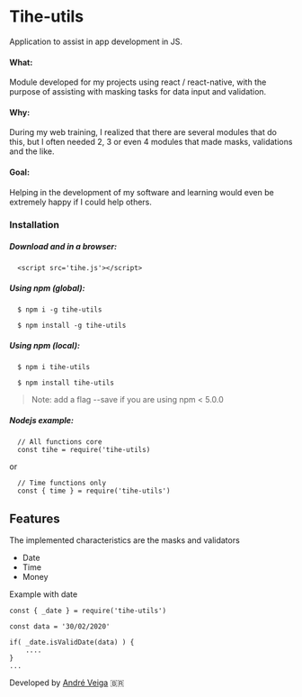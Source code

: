 # Tihe-utils
  Application to assist in app development in JS.

####  What: 
  Module developed for my projects using react / react-native, with the purpose of assisting with masking tasks for data input and validation.
  
####  Why:
  During my web training, I realized that there are several modules that do this, but I often needed 2, 3 or even 4 modules that made masks, validations and the like.
   
####  Goal:
  Helping in the development of my software and learning would even be extremely happy if I could help others.

  
###  Installation

#####  Download and in a browser:
```
  <script src='tihe.js'></script>
```

#####  Using npm (global):
```
  $ npm i -g tihe-utils  

  $ npm install -g tihe-utils
```

#####  Using npm (local):
```
  $ npm i tihe-utils  

  $ npm install tihe-utils
```
> Note: add a flag --save if you are using npm < 5.0.0

#####  Nodejs example:

```
  // All functions core
  const tihe = require('tihe-utils)
```

  or

```
  // Time functions only
  const { time } = require('tihe-utils')
```

## Features 
 The implemented characteristics are the masks and validators
 
  * Date
  * Time
  * Money

 Example with date
```
const { _date } = require('tihe-utils')

const data = '30/02/2020'

if( _date.isValidDate(data) ) {
    ....
}
...
```

Developed by [André Veiga](https://about.me/eltonveiga) 🇧🇷

